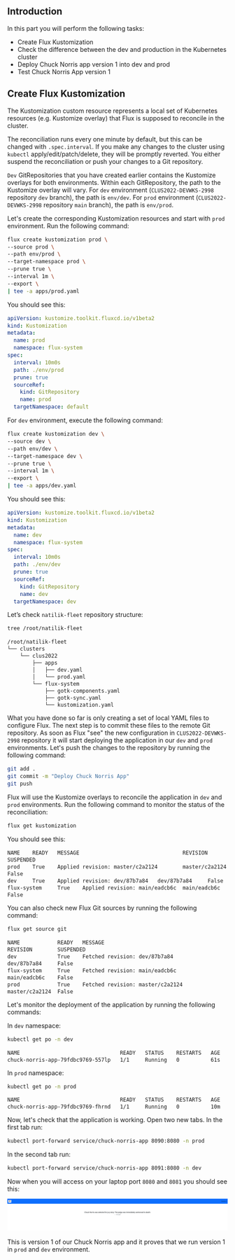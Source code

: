 ## Introduction
In this part you will perform the following tasks:
- Create Flux Kustomization
- Check the difference between the dev and production in the Kubernetes cluster
- Deploy Chuck Norris app version 1 into dev and prod
- Test Chuck Norris App version 1

## Create Flux Kustomization
The Kustomization custom resource represents a local set of Kubernetes resources (e.g. Kustomize overlay) that Flux is supposed to reconcile in the cluster.

The reconciliation runs every one minute by default, but this can be changed with `.spec.interval`. If you make any changes to the cluster using `kubectl` apply/edit/patch/delete, they will be promptly reverted. You either suspend the reconciliation or push your changes to a Git repository.

`Dev` GitRepositories that you have created earlier contains the Kustomize overlays for both environments. Within each GitRepository, the path to the Kustomize overlay will vary. For `dev` environment (`CLUS2022-DEVWKS-2998` repository `dev` branch), the path is `env/dev`. For `prod` environment (`CLUS2022-DEVWKS-2998` repository `main` branch), the path is `env/prod`.

Let's create the corresponding Kustomization resources and start with `prod` environment. Run the following command:
```bash
flux create kustomization prod \
--source prod \
--path env/prod \
--target-namespace prod \
--prune true \
--interval 1m \
--export \
| tee -a apps/prod.yaml
```

You should see this:
```yaml
apiVersion: kustomize.toolkit.fluxcd.io/v1beta2
kind: Kustomization
metadata:
  name: prod
  namespace: flux-system
spec:
  interval: 10m0s
  path: ./env/prod
  prune: true
  sourceRef:
    kind: GitRepository
    name: prod
  targetNamespace: default
```

For `dev` environment, execute the following command:
```bash
flux create kustomization dev \
--source dev \
--path env/dev \
--target-namespace dev \
--prune true \
--interval 1m \
--export \
| tee -a apps/dev.yaml
```

You should see this:
```yaml
apiVersion: kustomize.toolkit.fluxcd.io/v1beta2
kind: Kustomization
metadata:
  name: dev
  namespace: flux-system
spec:
  interval: 10m0s
  path: ./env/dev
  prune: true
  sourceRef:
    kind: GitRepository
    name: dev
  targetNamespace: dev
```

Let’s check `natilik-fleet` repository structure:
```bash
tree /root/natilik-fleet
```

```
/root/natilik-fleet
└── clusters
    └── clus2022
        ├── apps
        │   ├── dev.yaml
        │   └── prod.yaml
        └── flux-system
            ├── gotk-components.yaml
            ├── gotk-sync.yaml
            └── kustomization.yaml
```

What you have done so far is only creating a set of local YAML files to configure Flux. The next step is to commit these files to the remote Git repository. As soon as Flux "see" the new configuration in `CLUS2022-DEVWKS-2998` repository it will start deploying the application in our `dev` and `prod` environments. Let's push the changes to the repository by running the following command:
```bash
git add .
git commit -m "Deploy Chuck Norris App"
git push
```

Flux will use the Kustomize overlays to reconcile the application in `dev` and `prod` environments. Run the following command to monitor the status of the reconciliation:
```bash
flux get kustomization
```

You should see this:
```
NAME    READY   MESSAGE                                 REVISION        SUSPENDED
prod    True    Applied revision: master/c2a2124        master/c2a2124  False
dev     True    Applied revision: dev/87b7a84   dev/87b7a84     False
flux-system     True    Applied revision: main/eadcb6c  main/eadcb6c    False
```

You can also check new Flux Git sources by running the following command:
```bash
flux get source git
```

```
NAME            READY   MESSAGE                                 REVISION        SUSPENDED
dev             True    Fetched revision: dev/87b7a84           dev/87b7a84     False
flux-system     True    Fetched revision: main/eadcb6c          main/eadcb6c    False
prod            True    Fetched revision: master/c2a2124        master/c2a2124  False
```

Let's monitor the deployment of the application by running the following commands:

In `dev` namespace:
```bash
kubectl get po -n dev
```

```
NAME                                READY   STATUS    RESTARTS   AGE
chuck-norris-app-79fdbc9769-557lp   1/1     Running   0          61s
```

In `prod` namespace:
```bash
kubectl get po -n prod
```

```
NAME                                READY   STATUS    RESTARTS   AGE
chuck-norris-app-79fdbc9769-fhrnd   1/1     Running   0          10m
```

Now, let's check that the application is working. Open two new tabs. In the first tab run:
```bash
kubectl port-forward service/chuck-norris-app 8090:8080 -n prod
```

In the second tab run:
```bash
kubectl port-forward service/chuck-norris-app 8091:8080 -n dev
```

Now when you will access on your laptop port `8080` and `8081` you should see this:

![Untitled](./images/chuck-norris-app-v1.png)

This is version 1 of our Chuck Norris app and it proves that we run version 1 in `prod` and `dev` environment.
